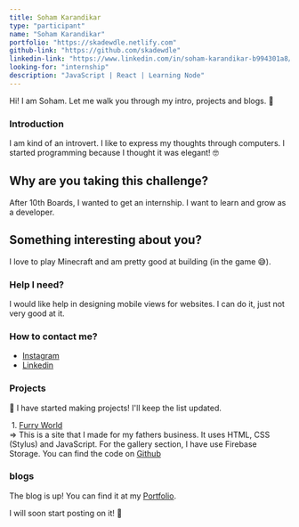 ```yaml
---
title: Soham Karandikar 
type: "participant"
name: "Soham Karandikar"
portfolio: "https://skadewdle.netlify.com"
github-link: "https://github.com/skadewdle"
linkedin-link: "https://www.linkedin.com/in/soham-karandikar-b994301a8/"
looking-for: "internship"
description: "JavaScript | React | Learning Node"
---
```


Hi! I am Soham. Let me walk you through my intro, projects and blogs. 🙂

### Introduction

I am kind of an introvert. I like to express my thoughts through computers.
I started programming because I thought it was elegant! 🤓

## Why are you taking this challenge?

After 10th Boards, I wanted to get an internship.
I want to learn and grow as a developer.

## Something interesting about you?

I love to play Minecraft and am pretty good at building (in the game 😅).

### Help I need?

I would like help in designing mobile views for websites.
I can do it, just not very good at it.

### How to contact me?

- <a href="https://instagram.com/s.k.a.d.e.w.d.l.e/" target="_blank">Instagram</a>
- <a href="https://www.linkedin.com/in/soham-karandikar-b994301a8/" target="_blank">Linkedin</a>

### Projects

🚧 I have started making projects! I'll keep the list updated.

&nbsp;1. <a href="https://furryworld.netlify.app" target="_blank">Furry World</a> \
=> This is a site that I made for my fathers business. It uses HTML, CSS (Stylus) and JavaScript. For the gallery section, I have use Firebase Storage. You can find the code on <a href="https://github.com/skadewdle/dog-app" target="_blank">Github</a>

<!---
My projects:

#### binder: tinder for books

_description_ do you wish to meet people who have read the same book so that you can talk hours about the same book? Try this.

_stack_ Made in React with hooks and context. This is written in typescript. Backend is powered by Express and MongoDB.

_hosted link_ https://binder.netlify.com

_github link_ https://github.com/tanaypratap/binder

#### another project

_description_

_stack_
-->
### blogs

The blog is up! You can find it at my <a href="https://skadewdle.netlify.app" target="_blank">Portfolio</a>.

I will soon start posting on it! 🙌